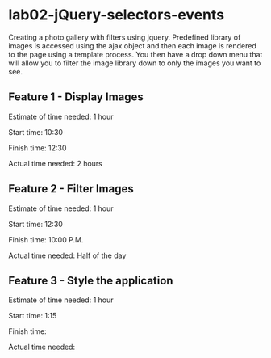 # lab02-jQuery-selectors-events

Creating a photo gallery with filters using jquery.  Predefined library of images is accessed using the ajax object and then each image is rendered to the page using a template process.  You then have a drop down menu that will allow you to filter the image library down to only the images you want to see.

## Feature 1 - Display Images

Estimate of time needed: 1 hour

Start time: 10:30

Finish time: 12:30

Actual time needed: 2 hours

## Feature 2 - Filter Images

Estimate of time needed: 1 hour

Start time: 12:30

Finish time: 10:00 P.M.

Actual time needed: Half of the day

## Feature 3 - Style the application

Estimate of time needed: 1 hour

Start time: 1:15

Finish time:

Actual time needed:
